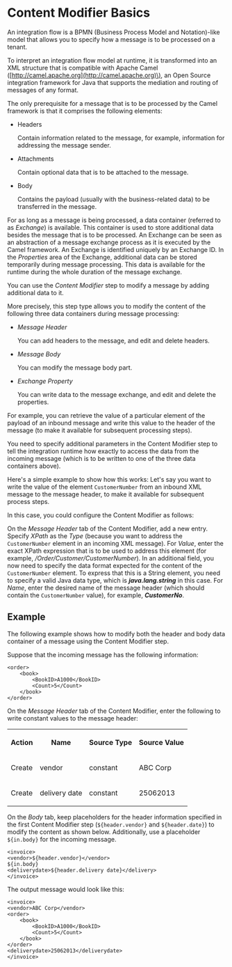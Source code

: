<!-- loiob0576a824cdf46868fcc70fd9e697f16 -->

# Content Modifier Basics



An integration flow is a BPMN \(Business Process Model and Notation\)-like model that allows you to specify how a message is to be processed on a tenant.

To interpret an integration flow model at runtime, it is transformed into an XML structure that is compatible with Apache Camel \([http://camel.apache.org](http://camel.apache.org)\), an Open Source integration framework for Java that supports the mediation and routing of messages of any format.

The only prerequisite for a message that is to be processed by the Camel framework is that it comprises the following elements:

-   Headers

    Contain information related to the message, for example, information for addressing the message sender.

-   Attachments

    Contain optional data that is to be attached to the message.

-   Body

    Contains the payload \(usually with the business-related data\) to be transferred in the message.


For as long as a message is being processed, a data container \(referred to as *Exchange*\) is available. This container is used to store additional data besides the message that is to be processed. An Exchange can be seen as an abstraction of a message exchange process as it is executed by the Camel framework. An Exchange is identified uniquely by an Exchange ID. In the *Properties* area of the Exchange, additional data can be stored temporarily during message processing. This data is available for the runtime during the whole duration of the message exchange.

You can use the *Content Modifier* step to modify a message by adding additional data to it.

More precisely, this step type allows you to modify the content of the following three data containers during message processing:

-   *Message Header*

    You can add headers to the message, and edit and delete headers.

-   *Message Body*

    You can modify the message body part.

-   *Exchange Property*

    You can write data to the message exchange, and edit and delete the properties.


For example, you can retrieve the value of a particular element of the payload of an inbound message and write this value to the header of the message \(to make it available for subsequent processing steps\).

You need to specify additional parameters in the Content Modifier step to tell the integration runtime how exactly to access the data from the incoming message \(which is to be written to one of the three data containers above\).

Here's a simple example to show how this works: Let's say you want to write the value of the element `CustomerNumber` from an inbound XML message to the message header, to make it available for subsequent process steps.

In this case, you could configure the Content Modifier as follows:

On the *Message Header* tab of the Content Modifier, add a new entry. Specify *XPath* as the *Type* \(because you want to address the `CustomerNumber` element in an incoming XML message\). For *Value*, enter the exact XPath expression that is to be used to address this element \(for example, */Order/Customer/CustomerNumber*\). In an additional field, you now need to specify the data format expected for the content of the `CustomerNumber` element. To express that this is a String element, you need to specify a valid Java data type, which is ***java.lang.string*** in this case. For *Name*, enter the desired name of the message header \(which should contain the `CustomerNumber` value\), for example, ***CustomerNo***.



## Example

The following example shows how to modify both the header and body data container of a message using the Content Modifier step.

Suppose that the incoming message has the following information:

```
<order>
	<book>
		<BookID>A1000</BookID>
		<Count>5</Count>
	</book>
</order>

```

On the *Message Header* tab of the Content Modifier, enter the following to write constant values to the message header:

<a name="loiob0576a824cdf46868fcc70fd9e697f16__d116e466"/>


<table>
<tr>
<th valign="top">

Action



</th>
<th valign="top">

Name



</th>
<th valign="top">

Source Type



</th>
<th valign="top">

Source Value



</th>
</tr>
<tr>
<td valign="top">

Create



</td>
<td valign="top">

vendor



</td>
<td valign="top">

constant



</td>
<td valign="top">

ABC Corp



</td>
</tr>
<tr>
<td valign="top">

Create



</td>
<td valign="top">

delivery date



</td>
<td valign="top">

constant



</td>
<td valign="top">

25062013



</td>
</tr>
</table>

On the *Body* tab, keep placeholders for the header information specified in the first Content Modifier step \(`${header.vendor}` and `${header.date}`\) to modify the content as shown below. Additionally, use a placeholder `${in.body}` for the incoming message.

```
<invoice>
<vendor>${header.vendor}</vendor>
${in.body}
<deliverydate>${header.delivery date}</delivery>
</invoice>

```

The output message would look like this:

```
<invoice>
<vendor>ABC Corp</vendor>
<order>
	<book>
		<BookID>A1000</BookID>
		<Count>5</Count>
	</book>
</order>
<deliverydate>25062013</deliverydate>
</invoice>

```

